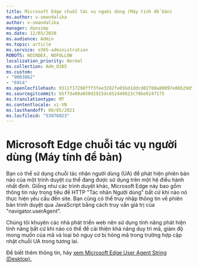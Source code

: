 ```yaml
---
title: Microsoft Edge chuỗi tác vụ người dùng (Máy tính để bàn)
ms.author: v-smandalika
author: v-smandalika
manager: dansimp
ms.date: 12/03/2020
ms.audience: Admin
ms.topic: article
ms.service: o365-administration
ROBOTS: NOINDEX, NOFOLLOW
localization_priority: Normal
ms.collection: Adm_O365
ms.custom:
- "9003862"
- "6914"
ms.openlocfilehash: 9311f17298fff3fee3282fe05bd1ddcd02780a80097e86b29d56ffd575a9a571
ms.sourcegitcommit: b5f7da89a650d2915dc652449623c78be6247175
ms.translationtype: MT
ms.contentlocale: vi-VN
ms.lasthandoff: 08/05/2021
ms.locfileid: "53976023"
---
```

# <a name="microsoft-edge-user-agent-string-desktop"></a>Microsoft Edge chuỗi tác vụ người dùng (Máy tính để bàn)

Bạn có thể sử dụng chuỗi tác nhân người dùng (UA) để phát hiện phiên bản nào của một trình duyệt cụ thể đang được sử dụng trên một hệ điều hành nhất định. Giống như các trình duyệt khác, Microsoft Edge này bao gồm thông tin này trong tiêu đề HTTP "Tác nhân Người dùng" bất cứ khi nào nó thực hiện yêu cầu đến site. Bạn cũng có thể truy nhập thông tin về phiên bản trình duyệt qua JavaScript bằng cách truy vấn giá trị của "navigator.userAgent".

Chúng tôi khuyên các nhà phát triển web nên sử dụng tính năng phát hiện tính năng bất cứ khi nào có thể để cải thiện khả năng duy trì mã, giảm độ mong muốn của mã và loại bỏ nguy cơ bị hỏng mã trong trường hợp cập nhật chuỗi UA trong tương lai.

Để biết thêm thông tin, hãy [xem Microsoft Edge User Agent String (Desktop).](https://docs.microsoft.com/microsoft-edge/web-platform/user-agent-string)